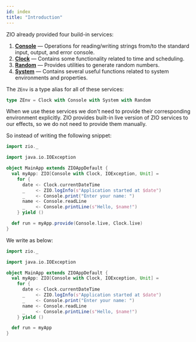 ```yaml
---
id: index
title: "Introduction"
---
```


ZIO already provided four build-in services:

1. **[Console](console.md)** — Operations for reading/writing strings from/to the standard input, output, and error console.
2. **[Clock](clock.md)** — Contains some functionality related to time and scheduling.
3. **[Random](random.md)** — Provides utilities to generate random numbers.
4. **[System](system.md)** — Contains several useful functions related to system environments and properties.

The `ZEnv` is a type alias for all of these services:

```scala
type ZEnv = Clock with Console with System with Random
```

When we use these services we don't need to provide their corresponding environment explicitly. ZIO provides built-in live version of ZIO services to our effects, so we do not need to provide them manually.

So instead of writing the following snippet:

```scala mdoc:compile-only
import zio._

import java.io.IOException

object MainApp extends ZIOAppDefault {
  val myApp: ZIO[Console with Clock, IOException, Unit] = 
    for {
      date <- Clock.currentDateTime
      _    <- ZIO.logInfo(s"Application started at $date")
      _    <- Console.print("Enter your name: ")
      name <- Console.readLine
      _    <- Console.printLine(s"Hello, $name!")
    } yield ()

  def run = myApp.provide(Console.live, Clock.live)
}
```

We write as below:

```scala mdoc:compile-only
import zio._

import java.io.IOException

object MainApp extends ZIOAppDefault {
  val myApp: ZIO[Console with Clock, IOException, Unit] = 
    for {
      date <- Clock.currentDateTime
      _    <- ZIO.logInfo(s"Application started at $date")
      _    <- Console.print("Enter your name: ")
      name <- Console.readLine
      _    <- Console.printLine(s"Hello, $name!")
    } yield ()

  def run = myApp
}
```
